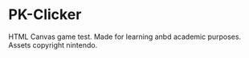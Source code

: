 # PK-Clicker
HTML Canvas game test.
Made for learning anbd academic  purposes. Assets copyright nintendo.
